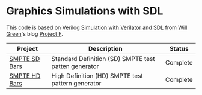 # Graphics Simulations with SDL

This code is based on [Verilog Simulation with Verilator and SDL](https://projectf.io/posts/verilog-sim-verilator-sdl/) from [Will Green](https://twitter.com/WillFlux)'s blog [Project F](https://projectf.io/).

| Project                   | Description                                          | Status   |
|---------------------------|------------------------------------------------------|----------|
| [SMPTE SD Bars](smpte_sd) | Standard Definition (SD) SMPTE test patten generator | Complete |
| [SMPTE HD Bars](smpte_hd) | High Definition (HD) SMPTE test pattern generator    | Complete |
